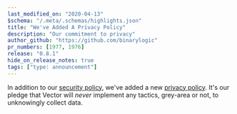 ```yaml
---
last_modified_on: "2020-04-13"
$schema: "/.meta/.schemas/highlights.json"
title: "We've Added A Privacy Policy"
description: "Our commitment to privacy"
author_github: "https://github.com/binarylogic"
pr_numbers: [1977, 1976]
release: "0.8.1"
hide_on_release_notes: true
tags: ["type: announcement"]
---
```


In addition to our [security policy][urls.vector_security_policy], we've added
a new [privacy policy][urls.vector_privacy_policy]. It's our pledge that Vector
will _never_ implement any tactics, grey-area or not, to unknowingly collect
data.


[urls.vector_privacy_policy]: https://github.com/timberio/vector/blob/master/PRIVACY.md
[urls.vector_security_policy]: https://github.com/timberio/vector/security/policy
